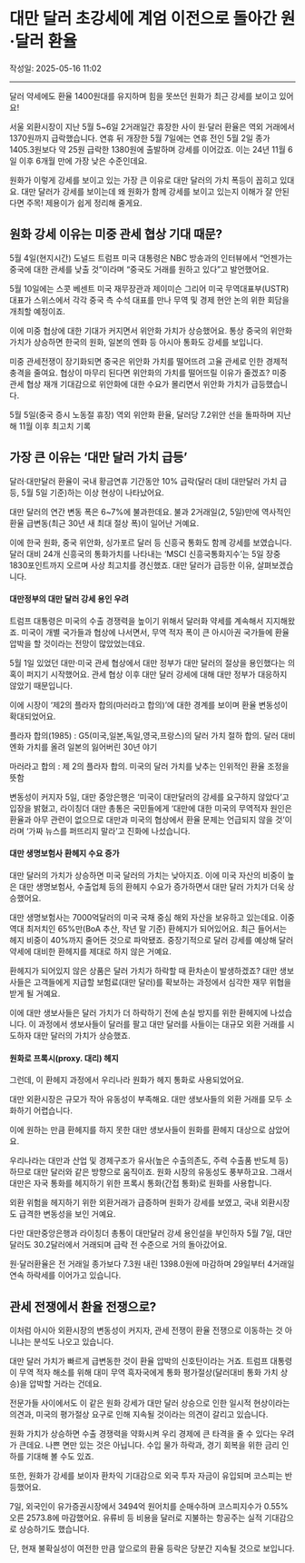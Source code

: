 # 대만 달러 초강세에 계엄 이전으로 돌아간 원·달러 환율

작성일: 2025-05-16 11:02

---

달러 약세에도 환율 1400원대를 유지하며 힘을 못쓰던 원화가 최근 강세를 보이고 있어요!

서울 외환시장이 지난 5월 5~6일 2거래일간 휴장한 사이 원·달러 환율은 역외 거래에서 1370원까지 급락했습니다. 연휴 뒤 개장한 5월 7일에는 연휴 전인 5월 2일 종가 1405.3원보다 약 25원 급락한 1380원에 출발하며 강세를 이어갔죠. 이는 24년 11월 6일 이후 6개월 만에 가장 낮은 수준인데요.

원화가 이렇게 강세를 보이고 있는 가장 큰 이유로 대만 달러의 가치 폭등이 꼽히고 있대요. 대만 달러가 강세를 보이는데 왜 원화가 함께 강세를 보이고 있는지 이해가 잘 안된다면 주목! 제용이가 쉽게 정리해 줄게요.

## 원화 강세 이유는 미중 관세 협상 기대 때문?

5월 4일(현지시간) 도널드 트럼프 미국 대통령은 NBC 방송과의 인터뷰에서 “언젠가는 중국에 대한 관세를 낮출 것”이라며 “중국도 거래를 원하고 있다”고 발언했어요.

5월 10일에는 스콧 베센트 미국 재무장관과 제이미슨 그리어 미국 무역대표부(USTR) 대표가 스위스에서 각각 중국 측 수석 대표를 만나 무역 및 경제 현안 논의 위한 회담을 개최할 예정이죠.

이에 미중 협상에 대한 기대가 커지면서 위안화 가치가 상승했어요. 통상 중국의 위안화 가치가 상승하면 한국의 원화, 일본의 엔화 등 아시아 통화도 강세를 보입니다.

미중 관세전쟁이 장기화되면 중국은 위안화 가치를 떨어뜨려 고율 관세로 인한 경제적 충격을 줄여요. 협상이 마무리 된다면 위안화의 가치를 떨어뜨릴 이유가 줄겠죠? 미중 관세 협상 재개 기대감으로 위안화에 대한 수요가 몰리면서 위안화 가치가 급등했습니다.

5월 5일(중국 증시 노동절 휴장) 역외 위안화 환율, 달러당 7.2위안 선을 돌파하며 지난해 11월 이후 최고치 기록

## 가장 큰 이유는 ‘대만 달러 가치 급등’

달러·대만달러 환율이 국내 황금연휴 기간동안 10% 급락(달러 대비 대만달러 가치 급등, 5월 5일 기준)하는 이상 현상이 나타났어요.

대만 달러의 연간 변동 폭은 6~7%에 불과한데요. 불과 2거래일(2, 5일)만에 역사적인 환율 급변동(최근 30년 새 최대 절상 폭)이 일어난 거예요.

이에 한국 원화, 중국 위안화, 싱가포르 달러 등 신흥국 통화도 함께 강세를 보였습니다. 달러 대비 24개 신흥국의 통화가치를 나타내는 ‘MSCI 신흥국통화지수’는 5일 장중 1830포인트까지 오르며 사상 최고치를 경신했죠. 대만 달러가 급등한 이유, 살펴보겠습니다.

#### 대만정부의 대만 달러 강세 용인 우려

트럼프 대통령은 미국의 수출 경쟁력을 높이기 위해서 달러화 약세를 계속해서 지지해왔죠. 미국이 개별 국가들과 협상에 나서면서, 무역 적자 폭이 큰 아시아권 국가들에 환율 압박을 할 것이라는 전망이 많았었는데요.

5월 1일 있었던 대만·미국 관세 협상에서 대만 정부가 대만 달러의 절상을 용인했다는 의혹이 퍼지기 시작했어요. 관세 협상 이후 대만 달러 강세에 대해 대만 정부가 대응하지 않았기 때문입니다.

이에 시장이 ‘제2의 플라자 합의(마러라고 합의)’에 대한 경계를 보이며 환율 변동성이 확대되었어요.

플라자 합의(1985) : G5(미국,일본,독일,영국,프랑스)의 달러 가치 절하 합의. 달러 대비 엔화 가치를 올려 일본의 잃어버린 30년 야기

마러라고 합의 : 제 2의 플라자 합의. 미국의 달러 가치를 낮추는 인위적인 환율 조정을 뜻함

변동성이 커지자 5일, 대만 중앙은행은 ‘미국이 대만달러의 강세를 요구하지 않았다’고 입장을 밝혔고, 라이칭더 대만 총통은 국민들에게 ‘대만에 대한 미국의 무역적자 원인은 환율과 아무 관련이 없으므로 대만과 미국의 협상에서 환율 문제는 언급되지 않을 것’이라며 ‘가짜 뉴스를 퍼뜨리지 말라’고 진화에 나섰습니다.

#### 대만 생명보험사 환헤지 수요 증가

대만 달러의 가치가 상승하면 미국 달러의 가치는 낮아지죠. 이에 미국 자산의 비중이 높은 대만 생명보험사, 수출업체 등의 환헤지 수요가 증가하면서 대만 달러 가치가 더욱 상승했어요.

대만 생명보험사는 7000억달러의 미국 국채 중심 해외 자산을 보유하고 있는데요. 이중 역대 최저치인 65%만(BoA 추산, 작년 말 기준) 환헤지가 되어있어요. 최근 들어서는 헤지 비중이 40%까지 줄어든 것으로 파악됐죠. 중장기적으로 달러 강세를 예상해 달러 약세에 대비한 환헤지를 제대로 하지 않은 거예요.

환헤지가 되어있지 않은 상품은 달러 가치가 하락할 때 환차손이 발생하겠죠? 대만 생보사들은 고객들에게 지급할 보험료(대만 달러)를 확보하는 과정에서 심각한 재무 위협을 받게 될 거예요.

이에 대만 생보사들은 달러 가치가 더 하락하기 전에 손실 방지를 위한 환헤지에 나섰습니다. 이 과정에서 생보사들이 달러를 팔고 대만 달러를 사들이는 대규모 외환 거래를 시도하자 대만 달러의 가치가 상승했죠.

#### 원화로 프록시(proxy. 대리) 헤지

그런데, 이 환헤지 과정에서 우리나라 원화가 헤지 통화로 사용되었어요.

대만 외환시장은 규모가 작아 유동성이 부족해요. 대만 생보사들의 외환 거래를 모두 소화하기 어렵습니다.

이에 원하는 만큼 환헤지를 하지 못한 대만 생보사들이 원화를 환헤지 대상으로 삼았어요.

우리나라는 대만과 산업 및 경제구조가 유사(높은 수출의존도, 주력 수출품 반도체 등)하므로 대만 달러와 같은 방향으로 움직이죠. 원화 시장의 유동성도 풍부하고요. 그래서 대만은 자국 통화를 헤지하기 위한 프록시 통화(간접 통화)로 원화를 사용합니다.

외환 위험을 헤지하기 위한 외환거래가 급증하며 원화가 강세를 보였고, 국내 외환시장도 급격한 변동성을 보인 거예요.

다만 대만중앙은행과 라이칭더 총통이 대만달러 강세 용인설을 부인하자 5월 7일, 대만달러도 30.2달러에서 거래되며 급락 전 수준으로 거의 돌아갔어요.

원⋅달러환율은 전 거래일 종가보다 7.3원 내린 1398.0원에 마감하며 29일부터 4거래일 연속 하락세를 이어가고 있습니다.

## 관세 전쟁에서 환율 전쟁으로?

이처럼 아시아 외환시장의 변동성이 커지자, 관세 전쟁이 환율 전쟁으로 이동하는 것 아니냐는 분석도 나오고 있습니다.

대만 달러 가치가 빠르게 급변동한 것이 환율 압박의 신호탄이라는 거죠. 트럼프 대통령이 무역 적자 해소를 위해 대미 무역 흑자국에게 통화 평가절상(달러대비 통화 가치 상승)을 압박할 거라는 건데요.

전문가들 사이에서도 이 같은 원화 강세가 대만 달러 상승으로 인한 일시적 현상이라는 의견과, 미국의 평가절상 요구로 인해 지속될 것이라는  의견이 갈리고 있습니다.

원화 가치가 상승하면 수출 경쟁력을 약화시켜 우리 경제에 큰 타격을 줄 수 있다는 우려가 큰데요. 나쁜 면만 있는 것은 아닙니다. 수입 물가 하락과, 경기 회복을 위한 금리 인하를 기대해 볼 수도 있죠.

또한, 원화가 강세를 보이자 환차익 기대감으로 외국 투자 자금이 유입되며 코스피는 반등했어요.

7일, 외국인이 유가증권시장에서 3494억 원어치를 순매수하며 코스피지수가 0.55% 오른 2573.8에 마감했어요. 유류비 등 비용을 달러로 지불하는 항공주는 실적 기대감으로 상승하기도 했습니다.

단, 현재 불확실성이 여전한 만큼 앞으로의 환율 등락은 당분간 지속될 것으로 보입니다.